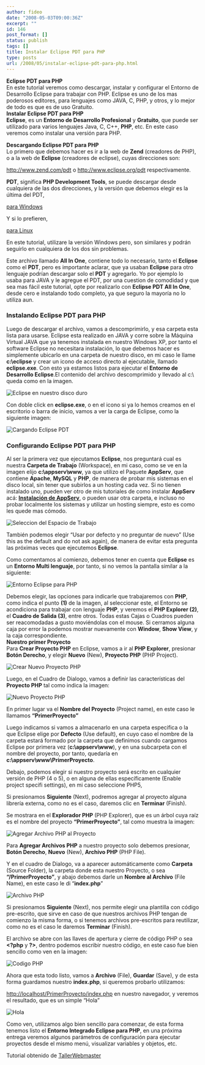 ```yaml
---
author: fideo
date: "2008-05-03T09:00:36Z"
excerpt: ""
id: 146
post_format: []
status: publish
tags: []
title: Instalar Eclipse PDT para PHP
type: posts
url: /2008/05/instalar-eclipse-pdt-para-php.html
---
```

**Eclipse PDT para PHP**  
En este tutorial veremos como descargar, instalar y configurar el Entorno de Desarrollo Eclipse para trabajar con PHP. Eclipse es uno de los mas poderosos editores, para lenguajes como JAVA, C, PHP, y otros, y lo mejor de todo es que es de uso Gratuito.  
**Instalar Eclipse PDT para PHP**  
**Eclipse**, es un **Entorno de Desarrollo Profesional** y **Gratuito**, que puede ser utilizado para varios lenguajes Java, C, C++, **PHP**, etc. En este caso veremos como instalar una versión para PHP.  
  
**Descargando Eclipse PDT para PHP**  
Lo primero que debemos hacer es ir a la web de **Zend** (creadores de PHP), o a la web de **Eclipse** (creadores de eclipse), cuyas direcciones son:

<http://www.zend.com/pdt> o <http://www.eclipse.org/pdt> respectivamente.

**PDT**, significa **PHP Development Tools**, se puede descargar desde cualquiera de las dos direcciones, y la versión que debemos elegir es la última del PDT,

[para Windows](http://downloads.zend.com/pdt/all-in-one/pdt-1.0.0.R20070917-debugger-5.2.10.v20070905-all-in-one-win32.zip)

Y si lo prefieren,

[para Linux](http://downloads.zend.com/pdt/all-in-one/pdt-1.0.0.R20070917-debugger-5.2.10.v20070905-all-in-one-linux-gtk.tar.gz)

En este tutorial, utilizare la versión Windows pero, son similares y podrán seguirlo en cualquiera de los dos sin problemas.

Este archivo llamado **All In One**, contiene todo lo necesario, tanto el **Eclipse** como el **PDT**, pero es importante aclarar, que ya usaban **Eclipse** para otro lenguaje podrían descargar solo el **PDT** y agregarlo. Yo por ejemplo lo usaba para JAVA y le agregue el PDT, por una cuestion de comodidad y que sea mas fácil este tutorial, opte por realizarlo con **Eclipse PDT All In One**, desde cero e instalando todo completo, ya que seguro la mayoría no lo utiliza aun.

### Instalando Eclipse PDT para PHP

Luego de descargar el archivo, vamos a descomprimirlo, y esa carpeta esta lista para usarse. Eclipse esta realizado en JAVA y corre sobre la Máquina Virtual JAVA que ya tenemos instalada en nuestro Windows XP, por tanto el software Eclipse no necesitara instalación, lo que debemos hacer es simplemente ubicarlo en una carpeta de nuestro disco, en mi caso le llame **c:\\eclipse** y crear un icono de acceso directo al ejecutable, llamado **eclipse.exe**. Con esto ya estamos listos para ejecutar el **Entorno de Desarrollo Eclipse**.El contenido del archivo descomprimido y llevado al c:\\ queda como en la imagen.

![Eclipse en nuestro disco duro](http://www.tallerwebmaster.com/imgarticulos/125/carpeta-eclipse.gif)

Con doble click en **eclipse.exe**, o en el icono si ya lo hemos creamos en el escritorio o barra de inicio, vamos a ver la carga de Eclipse, como la siguiente imagen:

![Cargando Eclipse PDT](http://www.tallerwebmaster.com/imgarticulos/125/ejecutar-eclipse.jpg)

### Configurando Eclipse PDT para PHP

Al ser la primera vez que ejecutamos **Eclipse**, nos preguntará cual es nuestra **Carpeta de Trabajo** (Workspace), en mi caso, como se ve en la imagen elijo **c:\\appserv\\www**, ya que utilizo el Paquete **AppServ**, que contiene **Apache**, **MySQL** y **PHP**, de manera de probar mis sistemas en el disco local, sin tener que subirlos a un hosting cada vez. Si no tienen instalado uno, pueden ver otro de mis tutoriales de como instalar **AppServ** acá: [**Instalación de AppServ**](http://www.tallerwebmaster.com/Tutorial-Instalacion-de-AppServ-PHP-Apache-MySQL-c-67.html), o pueden usar otra carpeta, e incluso no probar localmente los sistemas y utilizar un hosting siempre, esto es como les quede mas cómodo.

![Seleccion del Espacio de Trabajo](http://www.tallerwebmaster.com/imgarticulos/125/espacio-trabajo.gif)

También podemos elegir “Usar por defecto y no preguntar de nuevo” (Use this as the default and do not ask again), de manera de evitar esta pregunta las próximas veces que ejecutemos **Eclipse**.

Como comentamos al comienzo, debemos tener en cuenta que **Eclipse** es un **Entorno Multi lenguaje**, por tanto, si no vemos la pantalla similar a la siguiente:

![Entorno Eclipse para PHP](http://www.tallerwebmaster.com/imgarticulos/125/entorno-eclipse.gif)

Debemos elegir, las opciones para indicarle que trabajaremos con **PHP**, como indica el punto **(1)** de la imagen, al seleccionar este, el Entorno se acondiciona para trabajar con lenguaje **PHP**, y veremos el **PHP Explorer (2)**, el **Cuadro de Salida (3)**, entre otros. Todas estas Cajas o Cuadros pueden ser reacomodadas a gusto moviéndolas con el mouse. Si cerramos alguna caja por error la podemos mostrar nuevamente con **Window**, **Show View**, y la caja correspondiente.  
**Nuestro primer Proyecto**  
Para **Crear Proyecto PHP** en Eclipse, vamos a ir al **PHP Explorer**, presionar **Botón Derecho**, y elegir **Nuevo** (New), **Proyecto PHP** (PHP Project).

![Crear Nuevo Proyecto PHP](http://www.tallerwebmaster.com/imgarticulos/125/proyecto-php.gif)

Luego, en el Cuadro de Dialogo, vamos a definir las características del **Proyecto PHP** tal como indica la imagen:

![Nuevo Proyecto PHP](http://www.tallerwebmaster.com/imgarticulos/125/nombre-proyecto.gif)

En primer lugar va el **Nombre del Proyecto** (Project name), en este caso le llamamos **“PrimerProyecto”**

Luego indicamos si vamos a almacenarlo en una carpeta especifica o la que Eclipse elige por **Defecto** (Use default), en cuyo caso el nombre de la carpeta estará formado por la carpeta que definimos cuando cargamos Eclipse por primera vez (**c:\\appserv\\www**), y en una subcarpeta con el nombre del proyecto, por tanto, quedaría en **c:\\appserv\\www\\PrimerProyecto**.

Debajo, podemos elegir si nuestro proyecto será escrito en cualquier versión de PHP (4 o 5), o en alguna de ellas específicamente (Enable project specifi settings), en mi caso seleccione PHP5,

Si presionamos **Siguiente** (Next), podremos agregar al proyecto alguna librería externa, como no es el caso, daremos clic en **Terminar** (Finish).

Se mostrara en el **Explorador PHP** (PHP Explorer), que es un árbol cuya raíz es el nombre del proyecto **“PrimerProyecto”**, tal como muestra la imagen:

![Agregar Archivo PHP al Proyecto](http://www.tallerwebmaster.com/imgarticulos/125/archivo-php.gif)

Para **Agregar Archivos PHP** a nuestro proyecto solo debemos presionar, **Botón Derecho**, **Nuevo** (New), **Archivo PHP** (PHP File).

Y en el cuadro de Dialogo, va a aparecer automáticamente como **Carpeta** (Source Folder), la carpeta donde esta nuestro Proyecto, o sea **“/PrimerProyecto”**, y abajo debemos darle un **Nombre al Archivo** (File Name), en este caso le di “**index.php**”

![Archivo PHP](http://www.tallerwebmaster.com/imgarticulos/125/nuevo-php.gif)

Si presionamos **Siguiente** (Next), nos permite elegir una plantilla con código pre-escrito, que sirve en caso de que nuestros archivos PHP tengan de comienzo la misma forma, o si tenemos archivos pre-escritos para reutilizar, como no es el caso le daremos **Terminar** (Finish).

El archivo se abre con las llaves de apertura y cierre de código PHP o sea **&lt;?php** y **?&gt;**, dentro podemos escribir nuestro código, en este caso fue bien sencillo como ven en la imagen:

![Codigo PHP](http://www.tallerwebmaster.com/imgarticulos/125/proyecto-hola.gif)

Ahora que esta todo listo, vamos a **Archivo** (File), **Guardar** (Save), y de esta forma guardamos nuestro **index.php**, si queremos probarlo utilizamos:

<http://localhost/PrimerProyecto/index.php> en nuestro navegador, y veremos el resultado, que es un simple “Hola”

![Hola](http://www.tallerwebmaster.com/imgarticulos/125/resultado-final.gif)

Como ven, utilizamos algo bien sencillo para comenzar, de esta forma tenemos listo el **Entorno Integrado Eclipse para PHP**, en una próxima entrega veremos algunos parámetros de configuración para ejecutar proyectos desde el mismo menú, visualizar variables y objetos, etc.

Tutorial obtenido de [TallerWebmaster](http://www.tallerwebmaster.com/Tutorial-Instalar-Eclipse-PDT-para-PHP-c-125.htm "TallerWebmaster")
